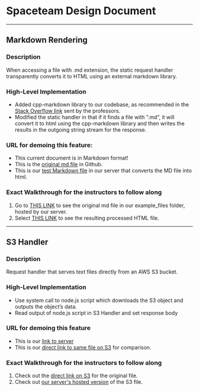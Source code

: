 # Spaceteam Design Document

---

## Markdown Rendering

### Description
When accessing a file with .md extension, the static request handler transparently converts it to HTML using an external markdown library.

### High-Level Implementation
* Added cpp-markdown library to our codebase, as recommended in the [Stack Overflow link]((http://stackoverflow.com/questions/889434/markdown-implementations-for-c-c)) sent by the professors.
* Modified the static handler in that if it finds a file with “.md”, it will convert it to html using the cpp-markdown library and then writes the results in the outgoing string stream for the response.

### URL for demoing this feature:
* This current document is in Markdown format!
* This is the [original md file](https://github.com/UCLA-CS130/spaceteam/blob/master/example_files/mdtest.md) in Github.
* This is our [test Markdown file](/static/mdtest.md) in our server that converts the MD file into html.

### Exact Walkthrough for the instructors to follow along
1. Go to [THIS LINK](https://github.com/UCLA-CS130/spaceteam/blob/master/example_files/mdtest.md) to see the original md file in our example_files folder, hosted by our server.
2. Select [THIS LINK](/static/mdtest.md) to see the resulting processed HTML file.

---

## S3 Handler

### Description
Request handler that serves text files directly from an AWS S3 bucket.

### High-Level Implementation
* Use system call to node.js script which downloads the S3 object and outputs the object’s data.
* Read output of node.js script in S3 Handler and set response body

### URL for demoing this feature
* This is our [link to server](/s3/test.html)
* This is our [direct link to same file on S3](https://s3-us-west-1.amazonaws.com/cs130-spaceteam/test.html) for comparison. 

### Exact Walkthrough for the instructors to follow along
1. Check out the [direct link on S3](https://s3-us-west-1.amazonaws.com/cs130-spaceteam/test.html) for the original file.
2. Check out [our server's hosted version](/s3/test.html) of the S3 file.

